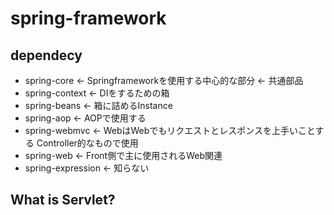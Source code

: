 # spring-framework

## dependecy
- spring-core ← Springframeworkを使用する中心的な部分 ← 共通部品
- spring-context ← DIをするための箱
- spring-beans ← 箱に詰めるInstance
- spring-aop ← AOPで使用する
- spring-webmvc ← WebはWebでもリクエストとレスポンスを上手いことする Controller的なもので使用
- spring-web ← Front側で主に使用されるWeb関連
- spring-expression ← 知らない

## What is Servlet?

